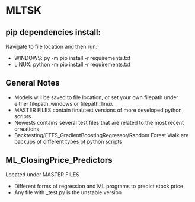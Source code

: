 # MLTSK 

## pip dependencies install: 
Navigate to file location and then run:
  * WINDOWS: py -m pip install -r requirements.txt 
  * LINUX: python -m pip install -r requirements.txt 

## General Notes
  * Models will be saved to file location, or set your own filepath under either filepath_windows or filepath_linux
  * MASTER FILES contain final/test versions of more developed python scripts
  * Newests contains several test files that are related to the most recent crreations
  * Backtesting/ETFS_GradientBoostingRegressor/Random Forest Walk are backups of different types of python scripts


## ML_ClosingPrice_Predictors
Located under MASTER FILES  
  * Different forms of regression and ML programs to predict stock price  
  * Any file with _test.py is the unstable version 

